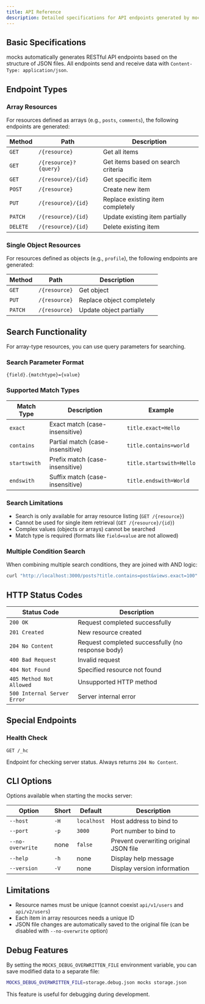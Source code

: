 ```yaml
---
title: API Reference
description: Detailed specifications for API endpoints generated by mocks
---
```


## Basic Specifications

mocks automatically generates RESTful API endpoints based on the structure of JSON files. All endpoints send and receive data with `Content-Type: application/json`.

## Endpoint Types

### Array Resources

For resources defined as arrays (e.g., `posts`, `comments`), the following endpoints are generated:

| Method | Path | Description |
|--------|------|-------------|
| `GET` | `/{resource}` | Get all items |
| `GET` | `/{resource}?{query}` | Get items based on search criteria |
| `GET` | `/{resource}/{id}` | Get specific item |
| `POST` | `/{resource}` | Create new item |
| `PUT` | `/{resource}/{id}` | Replace existing item completely |
| `PATCH` | `/{resource}/{id}` | Update existing item partially |
| `DELETE` | `/{resource}/{id}` | Delete existing item |

### Single Object Resources

For resources defined as objects (e.g., `profile`), the following endpoints are generated:

| Method | Path | Description |
|--------|------|-------------|
| `GET` | `/{resource}` | Get object |
| `PUT` | `/{resource}` | Replace object completely |
| `PATCH` | `/{resource}` | Update object partially |

## Search Functionality

For array-type resources, you can use query parameters for searching.

### Search Parameter Format

```
{field}.{matchtype}={value}
```

### Supported Match Types

| Match Type | Description | Example |
|------------|-------------|---------|
| `exact` | Exact match (case-insensitive) | `title.exact=Hello` |
| `contains` | Partial match (case-insensitive) | `title.contains=world` |
| `startswith` | Prefix match (case-insensitive) | `title.startswith=Hello` |
| `endswith` | Suffix match (case-insensitive) | `title.endswith=World` |

### Search Limitations

- Search is only available for array resource listing (`GET /{resource}`)
- Cannot be used for single item retrieval (`GET /{resource}/{id}`)
- Complex values (objects or arrays) cannot be searched
- Match type is required (formats like `field=value` are not allowed)

### Multiple Condition Search

When combining multiple search conditions, they are joined with AND logic:

```bash
curl "http://localhost:3000/posts?title.contains=post&views.exact=100"
```

## HTTP Status Codes

| Status Code | Description |
|-------------|-------------|
| `200 OK` | Request completed successfully |
| `201 Created` | New resource created |
| `204 No Content` | Request completed successfully (no response body) |
| `400 Bad Request` | Invalid request |
| `404 Not Found` | Specified resource not found |
| `405 Method Not Allowed` | Unsupported HTTP method |
| `500 Internal Server Error` | Server internal error |

## Special Endpoints

### Health Check

```
GET /_hc
```

Endpoint for checking server status. Always returns `204 No Content`.

## CLI Options

Options available when starting the mocks server:

| Option | Short | Default | Description |
|--------|-------|---------|-------------|
| `--host` | `-H` | `localhost` | Host address to bind to |
| `--port` | `-p` | `3000` | Port number to bind to |
| `--no-overwrite` | none | `false` | Prevent overwriting original JSON file |
| `--help` | `-h` | none | Display help message |
| `--version` | `-V` | none | Display version information |

## Limitations

- Resource names must be unique (cannot coexist `api/v1/users` and `api/v2/users`)
- Each item in array resources needs a unique ID
- JSON file changes are automatically saved to the original file (can be disabled with `--no-overwrite` option)

## Debug Features

By setting the `MOCKS_DEBUG_OVERWRITTEN_FILE` environment variable, you can save modified data to a separate file:

```bash
MOCKS_DEBUG_OVERWRITTEN_FILE=storage.debug.json mocks storage.json
```

This feature is useful for debugging during development.
